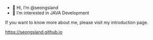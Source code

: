 - 👋 Hi, I’m @seongsland
- 👀 I’m interested in JAVA Development

If you want to know more about me, please visit my introduction page.

https://seongsland.github.io

<!---
seongsland/seongsland is a ✨ special ✨ repository because its `README.md` (this file) appears on your GitHub profile.
You can click the Preview link to take a look at your changes.
--->

